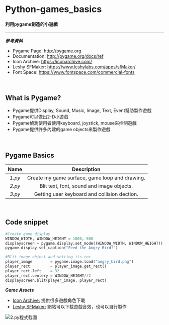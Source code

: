 # Python-games_basics 
#### 利用pygame創造的小遊戲

--- 

**_參考資料_**
  * Pygame Page: http://pygame.org 
  * Documentation: http://pygame.org/docs/ref
  * Icon Archive: https://iconarchive.com/
  * Leshy SFMaker: https://www.leshylabs.com/apps/sfMaker/
  * Font Space: https://www.fontspace.com/commercial-fonts
   
  <br>

## What is Pygame?
  * Pygame提供Display, Sound, Music, Image, Text, Event幫助製作遊戲
  * Pygame可以做出2-D小遊戲
  * Pygame偵測使用者使用keyboard, joystick, mouse來控制遊戲
  * Pygame提供許多內建的game objects來製作遊戲
   
  <br>
  

## Pygame Basics
  | Name | Description |
  |:-----:|:----------:|
  | _1.py_ | Create my game surface, game loop and drawing.|
  | _2.py_ | Blit text, font, sound and image objects. |
  | _3.py_ | Getting user keyboard and collision dection. | 
  
  <br>
  
## Code snippet
```python
#Create game display
WINDOW_WIDTH, WINDOW_HEIGHT = 1000, 600
displayscreen = pygame.display.set_mode((WINDOW_WIDTH, WINDOW_HEIGHT))
pygame.display.set_caption("Feed the Angry Bird!")

```
```python
#Blit image object and setting its rec
player_image        = pygame.image.load("angry_bird.png")
player_rect         = player_image.get_rect()
player_rect.left    = 32
player_rect.centery = WINDOW_HEIGHT//2
displayscreen.blit(player_image, player_rect)
```

**_Game Assets_**
* [Icon Archive:](https://iconarchive.com/) 提供很多遊戲角色下載
* [Leshy SFMaker:](https://www.leshylabs.com/apps/sfMaker/) 網站可以下載遊戲音效，也可以自行製作<br>

![ 2.py程式截圖 ](https://github.com/Luyapo/Python-games_basics/blob/main/png.png) 
